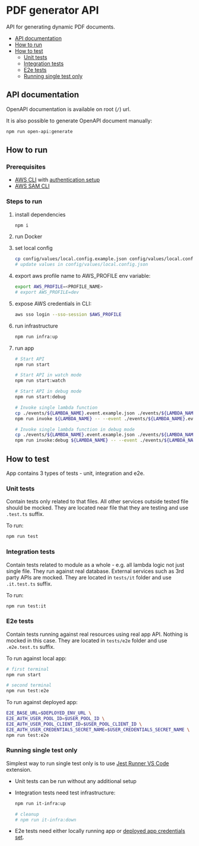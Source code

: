# PDF generator API

API for generating dynamic PDF documents.

- [API documentation](#api-documentation)
- [How to run](#how-to-run)
- [How to test](#how-to-test)
  - [Unit tests](#unit-tests)
  - [Integration tests](#integration-tests)
  - [E2e tests](#e2e-tests)
  - [Running single test only](#running-single-test-only)

## API documentation

OpenAPI documentation is available on root (`/`) url.

It is also possible to generate OpenAPI document manually:

```bash
npm run open-api:generate
```

## How to run

### Prerequisites

- [AWS CLI](https://docs.aws.amazon.com/cli/latest/userguide/getting-started-install.html) with [authentication setup](https://docs.aws.amazon.com/cli/latest/userguide/cli-configure-sso.html)
- [AWS SAM CLI](https://docs.aws.amazon.com/serverless-application-model/latest/developerguide/install-sam-cli.html)

### Steps to run

1. install dependencies
   ```bash
   npm i
   ```
1. run Docker
1. set local config
   ```bash
   cp config/values/local.config.example.json config/values/local.config.json
   # update values in config/values/local.config.json
   ```
1. export aws profile name to AWS_PROFILE env variable:
   ```bash
   export AWS_PROFILE=<PROFILE_NAME>
   # export AWS_PROFILE=dev
   ```
1. expose AWS credentials in CLI:
   ```bash
   aws sso login --sso-session $AWS_PROFILE
   ```
1. run infrastructure
   ```bash
   npm run infra:up
   ```
1. run app

   ```bash
   # Start API
   npm run start

   # Start API in watch mode
   npm run start:watch

   # Start API in debug mode
   npm run start:debug

   # Invoke single lambda function
   cp ./events/${LAMBDA_NAME}.event.example.json ./events/${LAMBDA_NAME}.event.json
   npm run invoke ${LAMBDA_NAME} -- --event ./events/${LAMBDA_NAME}.event.json

   # Invoke single lambda function in debug mode
   cp ./events/${LAMBDA_NAME}.event.example.json ./events/${LAMBDA_NAME}.event.json
   npm run invoke:debug ${LAMBDA_NAME} -- --event ./events/${LAMBDA_NAME}.event.json
   ```

## How to test

App contains 3 types of tests - unit, integration and e2e.

### Unit tests

Contain tests only related to that files. All other services outside tested file should be mocked.
They are located near file that they are testing and use `.test.ts` suffix.

To run:

```bash
npm run test
```

### Integration tests

Contain tests related to module as a whole - e.g. all lambda logic not just single file.
They run against real database. External services such as 3rd party APIs are mocked.
They are located in `tests/it` folder and use `.it.test.ts` suffix.

To run:

```bash
npm run test:it
```

### E2e tests

Contain tests running against real resources using real app API. Nothing is mocked in this case.
They are located in `tests/e2e` folder and use `.e2e.test.ts` suffix.

To run against local app:

```bash
# first terminal
npm run start

# second terminal
npm run test:e2e
```

To run against deployed app:

```bash
E2E_BASE_URL=$DEPLOYED_ENV_URL \
E2E_AUTH_USER_POOL_ID=$USER_POOL_ID \
E2E_AUTH_USER_POOL_CLIENT_ID=$USER_POOL_CLIENT_ID \
E2E_AUTH_USER_CREDENTIALS_SECRET_NAME=$USER_CREDENTIALS_SECRET_NAME \
npm run test:e2e
```

### Running single test only

Simplest way to run single test only is to use [Jest Runner VS Code](https://marketplace.visualstudio.com/items?itemName=firsttris.vscode-jest-runner) extension.

- Unit tests can be run without any additional setup
- Integration tests need test infrastructure:

  ```bash
  npm run it-infra:up

  # cleanup
  # npm run it-infra:down
  ```

- E2e tests need either locally running app or [deployed app credentials set](#e2e-tests).
